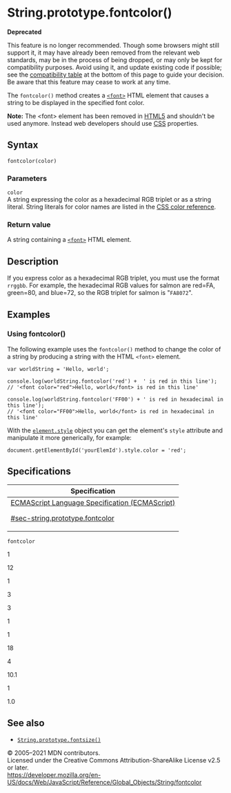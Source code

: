 # String.prototype.fontcolor()

**Deprecated**

This feature is no longer recommended. Though some browsers might still support it, it may have already been removed from the relevant web standards, may be in the process of being dropped, or may only be kept for compatibility purposes. Avoid using it, and update existing code if possible; see the [compatibility table](#browser_compatibility) at the bottom of this page to guide your decision. Be aware that this feature may cease to work at any time.

The `fontcolor()` method creates a [`<font>`](https://developer.mozilla.org/en-US/docs/Web/HTML/Element/font) HTML element that causes a string to be displayed in the specified font color.

**Note:** The &lt;font&gt; element has been removed in [HTML5](https://developer.mozilla.org/en-US/docs/Web/Guide/HTML/HTML5) and shouldn't be used anymore. Instead web developers should use [CSS](https://developer.mozilla.org/en-US/docs/Web/CSS) properties.

## Syntax

    fontcolor(color)

### Parameters

`color`  
A string expressing the color as a hexadecimal RGB triplet or as a string literal. String literals for color names are listed in the [CSS color reference](https://developer.mozilla.org/en-US/docs/Web/CSS/color_value).

### Return value

A string containing a [`<font>`](https://developer.mozilla.org/en-US/docs/Web/HTML/Element/font) HTML element.

## Description

If you express color as a hexadecimal RGB triplet, you must use the format `rrggbb`. For example, the hexadecimal RGB values for salmon are red=FA, green=80, and blue=72, so the RGB triplet for salmon is "`FA8072`".

## Examples

### Using fontcolor()

The following example uses the `fontcolor()` method to change the color of a string by producing a string with the HTML `<font>` element.

    var worldString = 'Hello, world';

    console.log(worldString.fontcolor('red') +  ' is red in this line');
    // '<font color="red">Hello, world</font> is red in this line'

    console.log(worldString.fontcolor('FF00') + ' is red in hexadecimal in this line');
    // '<font color="FF00">Hello, world</font> is red in hexadecimal in this line'

With the [`element.style`](https://developer.mozilla.org/en-US/docs/Web/API/ElementCSSInlineStyle/style) object you can get the element's `style` attribute and manipulate it more generically, for example:

    document.getElementById('yourElemId').style.color = 'red';

## Specifications

<table><thead><tr class="header"><th>Specification</th></tr></thead><tbody><tr class="odd"><td><a href="https://tc39.es/ecma262/#sec-string.prototype.fontcolor">ECMAScript Language Specification (ECMAScript) 
<br/>

<span class="small">#sec-string.prototype.fontcolor</span></a></td></tr></tbody></table>

`fontcolor`

1

12

1

3

3

1

1

18

4

10.1

1

1.0

## See also

-   [`String.prototype.fontsize()`](fontsize)

© 2005–2021 MDN contributors.  
Licensed under the Creative Commons Attribution-ShareAlike License v2.5 or later.  
<a href="https://developer.mozilla.org/en-US/docs/Web/JavaScript/Reference/Global_Objects/String/fontcolor" class="_attribution-link">https://developer.mozilla.org/en-US/docs/Web/JavaScript/Reference/Global_Objects/String/fontcolor</a>

